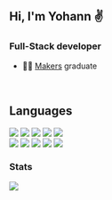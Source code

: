 ## Hi, I'm Yohann ✌️<br>
### Full-Stack developer

- 👨‍💻 <a href="https://makers.tech/">Makers</a> graduate
<br>

## Languages

![](https://img.shields.io/badge/Code-Ruby-informational?style=flat&logo=ruby&logoColor=white&color=2bbc8a)
![](https://img.shields.io/badge/Code-Rspec-informational?style=flat&logo=rspec&logoColor=white&color=2bbc8a)
![](https://img.shields.io/badge/Code-Rails-informational?style=flat&logo=rubyonrails&logoColor=white&color=2bbc8a)
![](https://img.shields.io/badge/Code-Javascript-informational?style=flat&logo=javascript&logoColor=white&color=2bbc8a)
![](https://img.shields.io/badge/Code-Jasmine-informational?style=flat&logo=jasmine&logoColor=white&color=2bbc8a)<br>
![](https://img.shields.io/badge/Code-Html5-informational?style=flat&logo=html5&logoColor=white&color=2bbc8a)
![](https://img.shields.io/badge/Code-Css3-informational?style=flat&logo=css3&logoColor=white&color=2bbc8a)
![](https://img.shields.io/badge/Code-Postgresql-informational?style=flat&logo=postgresql&logoColor=white&color=2bbc8a)
![](https://img.shields.io/badge/Tool-Git-informational?style=flat&logo=git&logoColor=white&color=2bbc8a)
![](https://img.shields.io/badge/Tool-Sinatra-informational?style=flat&logo=sinatra&logoColor=white&color=2bbc8a)

### Stats

<img src="https://github-readme-stats.vercel.app/api?username=YohannTisserand&theme=gotham&show_icons=true" />
